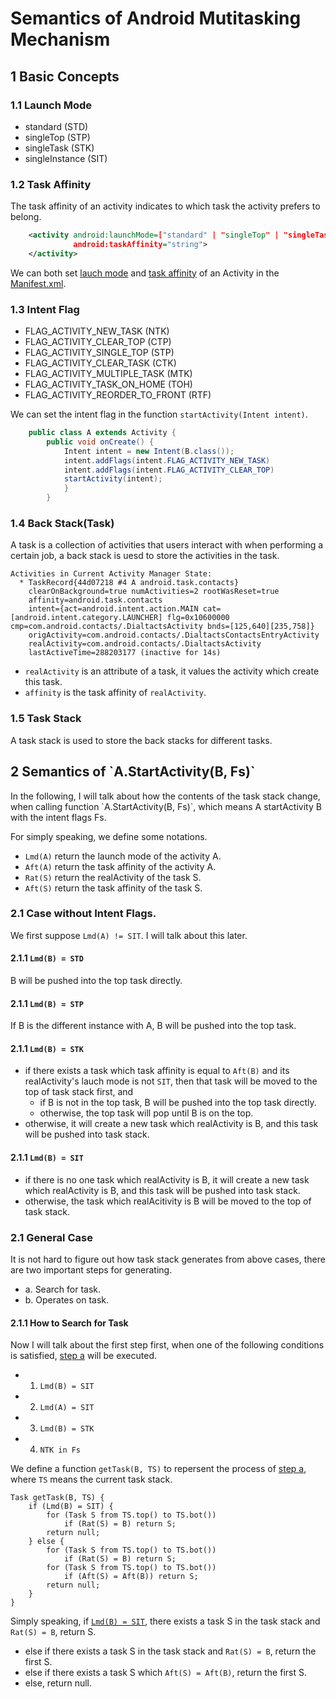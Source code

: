 # Semantics of Android Mutitasking Mechanism
## 1 Basic Concepts
<h3 id=11>1.1 Launch Mode</h3>

- standard (STD)
- singleTop (STP)
- singleTask (STK)
- singleInstance (SIT)

<h3 id=12>1.2 Task Affinity</h3>
The task affinity of an activity indicates to which task the activity prefers to belong.

``` xml 
    <activity android:launchMode=["standard" | "singleTop" | "singleTask" | "singleInstance"];
              android:taskAffinity="string">
    </activity>
```
We can both set [lauch mode](#11) and [task affinity](#12) of an Activity in the [Manifest.xml](https://developer.android.com/guide/topics/manifest/manifest-intro).
### 1.3 Intent Flag
- FLAG_ACTIVITY_NEW_TASK (NTK)
- FLAG_ACTIVITY_CLEAR_TOP (CTP)
- FLAG_ACTIVITY_SINGLE_TOP (STP)
- FLAG_ACTIVITY_CLEAR_TASK (CTK)
- FLAG_ACTIVITY_MULTIPLE_TASK (MTK)
- FLAG_ACTIVITY_TASK_ON_HOME (TOH)
- FLAG_ACTIVITY_REORDER_TO_FRONT (RTF)

We can set the intent flag in the function `startActivity(Intent intent)`.

``` java
    public class A extends Activity {
        public void onCreate() {
            Intent intent = new Intent(B.class());
            intent.addFlags(intent.FLAG_ACTIVITY_NEW_TASK)
            intent.addFlags(intent.FLAG_ACTIVITY_CLEAR_TOP)
            startActivity(intent);
            }
        }
```

### 1.4 Back Stack(Task)
A task is a collection of activities that users interact with when performing a certain job, a back stack is uesd to store the activities in the task.

```
Activities in Current Activity Manager State:
  * TaskRecord{44d07218 #4 A android.task.contacts}
    clearOnBackground=true numActivities=2 rootWasReset=true
    affinity=android.task.contacts
    intent={act=android.intent.action.MAIN cat=[android.intent.category.LAUNCHER] flg=0x10600000 cmp=com.android.contacts/.DialtactsActivity bnds=[125,640][235,758]}
    origActivity=com.android.contacts/.DialtactsContactsEntryActivity
    realActivity=com.android.contacts/.DialtactsActivity
    lastActiveTime=288203177 (inactive for 14s)
```

- `realActivity` is an attribute of a task, it values the activity which create this task.
- `affinity` is the task affinity of `realActivity`.

### 1.5 Task Stack
A task stack is used to store the back stacks for different tasks.
<h2 id=2>2 Semantics of `A.StartActivity(B, Fs)`</h2>
In the following, I will talk about how the contents of the task stack change, 
when calling function `A.StartActivity(B, Fs)`,
which means A startActivity B with the intent flags Fs.

For simply speaking, we define some notations.
- `Lmd(A)` return the launch mode of the activity A.
- `Aft(A)` return the task affinity of the activity A.
- `Rat(S)` return the realActivity of the task S.
- `Aft(S)` return the task affinity of the task S.

### 2.1 Case without Intent Flags.
We first suppose `Lmd(A) != SIT`. I will talk about this later. 
#### 2.1.1 `Lmd(B) = STD`
B will be pushed into the top task directly.

#### 2.1.1 `Lmd(B) = STP`
If B is the different instance with A, B will be pushed into the top task.

#### 2.1.1 `Lmd(B) = STK`
- if there exists a task which task affinity is equal to `Aft(B)` and its realActivity's lauch mode is not `SIT`, then that task will be moved to the top of task stack first, and
    - if B is not in the top task, B will be pushed into the top task directly.
    - otherwise, the top task will pop until B is on the top.
- otherwise, it will create a new task which realActivity is B, and this task will be pushed into task stack.

#### 2.1.1 `Lmd(B) = SIT`
- if there is no one task which realActivity is B, it will create a new task which realActivity is B, and this task will be pushed into task stack.
- otherwise, the task which realAcitivity is B will be moved to the top of task stack.

### 2.1 General Case
It is not hard to figure out how task stack generates from above cases, there are two important steps for generating.
- a. Search for task.
- b. Operates on task.

#### 2.1.1 How to Search for Task
Now I will talk about the first step first, when one of the following conditions is satisfied, [step a]() will be executed.

- 1) `Lmd(B) = SIT`
- 2) `Lmd(A) = SIT`
- 3) `Lmd(B) = STK`
- 4) `NTK in Fs`

We define a function `getTask(B, TS)` to repersent the process of [step a](), where `TS` means the current task stack.

    Task getTask(B, TS) {
        if (Lmd(B) = SIT) {
            for (Task S from TS.top() to TS.bot())
                if (Rat(S) = B) return S;
            return null;
        } else {
            for (Task S from TS.top() to TS.bot())
                if (Rat(S) = B) return S;
            for (Task S from TS.top() to TS.bot())
                if (Aft(S) = Aft(B)) return S;
            return null;
        }
    }
Simply speaking, if [`Lmd(B) = SIT`](), there exists a task S in the task stack and `Rat(S) = B`, return S.

- else if there exists a task S in the task stack and `Rat(S) = B`, return the first S.
- else if there exists a task S which `Aft(S) = Aft(B)`, return the first S.
- else, return null.

